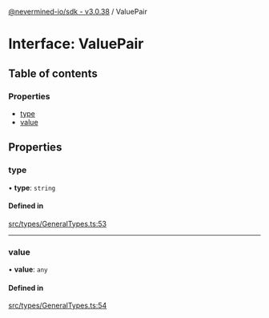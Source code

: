 [@nevermined-io/sdk - v3.0.38](../code-reference.md) / ValuePair

# Interface: ValuePair

## Table of contents

### Properties

- [type](ValuePair.md#type)
- [value](ValuePair.md#value)

## Properties

### type

• **type**: `string`

#### Defined in

[src/types/GeneralTypes.ts:53](https://github.com/nevermined-io/sdk-js/blob/19fc2a94ba4543472977483f1df808804d5fb1b7/src/types/GeneralTypes.ts#L53)

---

### value

• **value**: `any`

#### Defined in

[src/types/GeneralTypes.ts:54](https://github.com/nevermined-io/sdk-js/blob/19fc2a94ba4543472977483f1df808804d5fb1b7/src/types/GeneralTypes.ts#L54)
